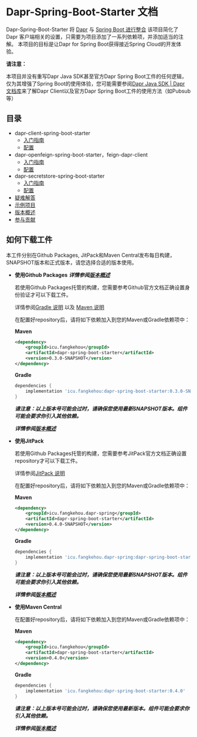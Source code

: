 # Dapr-Spring-Boot-Starter 文档

Dapr-Spring-Boot-Starter 将 [Dapr](https://dapr.io) 与 [Spring Boot 进行整合](https://spring.io/projects/spring-boot)
该项目简化了 Dapr 客户端相关的设置，只需要为项目添加了一系列依赖项，并添加适当的注解。 本项目的目标是让Dapr for Spring Boot获得接近Spring Cloud的开发体验。



__请注意：__

本项目并没有重写Dapr Java SDK甚至官方Dapr Spring Boot工件的任何逻辑，仅为其增强了Spring Boot的使用体验，您可能需要参阅[Dapr Java SDK | Dapr 文档库](https://docs.dapr.io/zh-hans/developing-applications/sdks/java/)来了解Dapr Client以及官方Dapr Spring Boot工件的使用方法（如Pubsub等）



## 目录

- dapr-client-spring-boot-starter
  - [入门指南](client/getting-started.md)
  - [配置](client/configuration.md)
- dapr-openfeign-spring-boot-starter，feign-dapr-client
  - [入门指南](feign/getting-started.md)
  - [配置](feign/configuration.md)
- dapr-secretstore-spring-boot-starter
  - [入门指南](secretstore/getting-started.md)
  - [配置](secretstore/configuration.md)
- [疑难解答](trouble-shooting.md)
- [示例项目](examples.md)
- [版本概述](versions.md)
- [参与贡献](contributions.md)

## 如何下载工件

本工件分别在Github Packages, JitPack和Maven Central发布每日构建，SNAPSHOT版本和正式版本，请您选择合适的版本使用。

- __使用Github Packages__  ___详情参阅[版本概述](versions.md)___

  若使用Github Packages托管的构建，您需要参考Github官方文档正确设置身份验证才可以下载工件。

  详情参阅[Gradle 说明](https://docs.github.com/zh/packages/working-with-a-github-packages-registry/working-with-the-gradle-registry#using-a-published-package) 以及 [Maven 说明](https://docs.github.com/zh/packages/working-with-a-github-packages-registry/working-with-the-apache-maven-registry#installing-a-package)

  在配置好repository后，请将如下依赖加入到您的Maven或Gradle依赖项中：

  __Maven__

  ```xml
  <dependency>
      <groupId>icu.fangkehou</groupId>
      <artifactId>dapr-spring-boot-starter</artifactId>
      <version>0.3.0-SNAPSHOT</version>
  </dependency>
  ```

  __Gradle__

  ```groovy
  dependencies {
      implementation 'icu.fangkehou:dapr-spring-boot-starter:0.3.0-SNAPSHOT'
  }
  ```

  ___请注意：以上版本号可能会过时，请确保您使用最新SNAPSHOT版本。组件可能会要求你引入其他依赖。___

  ___详情参阅[版本概述](versions.md)___

- __使用JitPack__

  若使用Github Packages托管的构建，您需要参考JitPack官方文档正确设置repository才可以下载工件。

  详情参阅[JitPack 说明](https://docs.jitpack.io/intro/#building-with-jitpack)

  在配置好repository后，请将如下依赖加入到您的Maven或Gradle依赖项中：

  __Maven__

  ```xml
  <dependency>
      <groupId>icu.fangkehou.dapr-spring</groupId>
      <artifactId>dapr-spring-boot-starter</artifactId>
      <version>0.4.0-SNAPSHOT</version>
  </dependency>
  ```

  __Gradle__

  ```groovy
  dependencies {
      implementation 'icu.fangkehou.dapr-spring:dapr-spring-boot-starter:0.4.0-SNAPSHOT'
  }
  ```

  ___请注意：以上版本号可能会过时，请确保您使用最新SNAPSHOT版本。组件可能会要求你引入其他依赖。___

  ___详情参阅[版本概述](versions.md)___

- __使用Maven Central__

  在配置好repository后，请将如下依赖加入到您的Maven或Gradle依赖项中：

  __Maven__

  ```xml
  <dependency>
      <groupId>icu.fangkehou</groupId>
      <artifactId>dapr-spring-boot-starter</artifactId>
      <version>0.4.0</version>
  </dependency>
  ```

  __Gradle__

  ```groovy
  dependencies {
      implementation 'icu.fangkehou:dapr-spring-boot-starter:0.4.0'
  }
  ```

  ___请注意：以上版本号可能会过时，请确保您使用最新版本。组件可能会要求你引入其他依赖。___

  ___详情参阅[版本概述](versions.md)___
